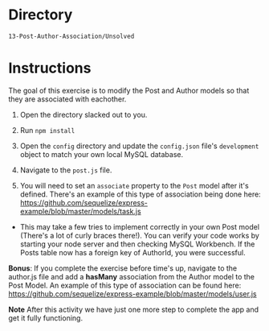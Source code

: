 # Directory

`13-Post-Author-Association/Unsolved`

# Instructions

The goal of this exercise is to modify the Post and Author models so that they are associated with eachother.

1. Open the directory slacked out to you.

2. Run `npm install`

3. Open the `config` directory and update the `config.json` file's `development` object to match your own local MySQL database.

4. Navigate to the `post.js` file.

5. You will need to set an `associate` property to the `Post` model after it's defined. There's an example of this type of association being done here:
   <https://github.com/sequelize/express-example/blob/master/models/task.js>

- This may take a few tries to implement correctly in your own Post model (There's a lot of curly braces there!). You can verify your code works by starting your node server and then checking MySQL Workbench. If the Posts table now has a foreign key of AuthorId, you were successful.

**Bonus**: If you complete the exercise before time's up, navigate to the author.js file and add a **hasMany** association from the Author model to the Post Model. An example of this type of association can be found here:
<https://github.com/sequelize/express-example/blob/master/models/user.js>

**Note** After this activity we have just one more step to complete the app and get it fully functioning.
